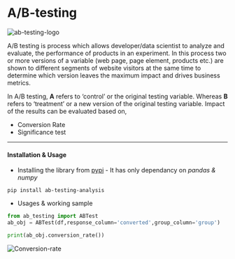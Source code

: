 # A/B-testing

![ab-testing-logo](https://raw.githubusercontent.com/mihir-workspace/ab-testing/main/assets/abtest_logo.png)

A/B testing is process which allows developer/data scientist to analyze and evaluate, the performance of products in an experiment. In this process two or more versions of a variable (web page, page element, products etc.) are shown to different segments of website visitors at the same time to determine which version leaves the maximum impact and drives business metrics.

In A/B testing, **A** refers to ‘control’ or the original testing variable. Whereas **B** refers to ‘treatment’ or a new version of the original testing variable. Impact of the results can be evaluated based on,
+ Conversion Rate
+ Significance test
----

#### Installation & Usage
+ Installing the library from [pypi](https://pypi.org/project/ab-testing-analysis/) - It has only dependancy on *pandas & numpy*
```shell
pip install ab-testing-analysis
```
+ Usages & working sample
```python
from ab_testing import ABTest
ab_obj = ABTest(df,response_column='converted',group_column='group')

print(ab_obj.conversion_rate())
```
![Conversion-rate](https://raw.githubusercontent.com/mihir-workspace/ab-testing/main/assets/results-conversion-rate.png)




